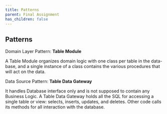 ```yaml
---
title: Patterns
parent: Final Assignment
has_children: false
---
```


## Patterns

Domain Layer Pattern: **Table Module**

A Table Module organizes domain logic with one class per table in the data-base, and a single instance of a class contains the various procedures that will act on the data.

Data Source Pattern: **Table Data Gateway**

It handles Database interface only and is not supposed to contain any Business Logic. A Table Data Gateway holds all the SQL for accessing a single table or view: selects, inserts, updates, and deletes. Other code calls its methods for all interaction with the database.
